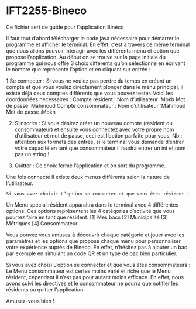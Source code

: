 # IFT2255-Bineco
Ce fichier sert de guide pour l’application Binéco

Il faut tout d’abord télécharger le code java nécessaire pour démarrer le programme et afficher le terminal.
 En effet, c’est à travers ce même terminal que nous allons pouvoir interagir avec les différents menu et option que propose l’application.
Au début on se trouve sur la page initiale du programme qui nous offre 3 choix différents qu’on sélectionne en écrivant le nombre
que représente l’option et en cliquant sur entrée :

1 Se connecter :
  Si vous ne voulez pas perdre du temps en créant un compte et que vous voulez directement plonger dans le menu principal, il existe déjà deux comptes
différents que vous pouvez tester. Voici les coordonnées nécessaires : 
  Compte résident : 
    Nom d’utilisateur :Mokh
    Mot de passe :Mahmoud
  Compte consommateur : 
    Nom d’utilisateur :Mahmoud
    Mot de passe :Mokh
    
2. S’inscrire :
Si vous désirez créer un nouveau compte (résident ou consommateur) et ensuite vous connectez avec votre propre nom d’utilisateur et mot de passe, ceci
est l’option parfaite pour vous.
Nb : attention aux formats des entrée, si le terminal vous demande d’entrer votre capacité en tant que consommateur il faudra entrer un int et nom pas un string !  

0. Quitter : 
Ce choix ferme l’application et on sort du programme.

Une fois connecté il existe deux menus différents selon la nature de l’utilisateur. 

    Si vous avez choisit L’option se connecter et que vous êtes résident :
Un Menu spécial résident apparaitra dans le terminal avec 4 différentes options. Ces options représentent les 4 catégories
d’activité que vous pourrez faire en tant que résident.
[1] Mes bacs
[2] Municipalité
[3] Métriques
[4] Consommateur

  Vous pouvez vous amusez à découvrir chaque catégorie et jouer avec les paramètres et les options que propose chaque
menu pour personnaliser votre expérience auprès de Bineco. En effet, n’hésitez pas à ajouter un bac par exemple en simulant
un code QR et un type de bac bien particulier. 

  Si vous avez choisi L’option se connecter et que vous êtes consommateurs :
Le Menu consommateur est certes moins varié et riche que le Menu résident, cependant il n’est pas pour autant moins efficace.
En effet, nous avons suivi les directives et le consommateur ne pourra que notifier les résidents ou quitter l’application. 

Amusez-vous bien ! 
